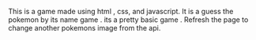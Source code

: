 This is a game made using html , css, and javascript. It is a guess the pokemon by its name game . its a pretty basic game . 
Refresh the page to change another pokemons image from the api.
